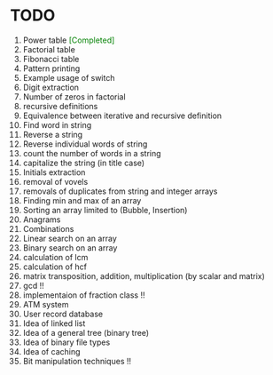 # TODO

1. Power table <font color='green'>[Completed]</font>
2. Factorial table
3. Fibonacci table
4. Pattern printing
5. Example usage of switch
6. Digit extraction
7. Number of zeros in factorial
8. recursive definitions
9. Equivalence between iterative and recursive definition
10. Find word in string
11. Reverse a string
12. Reverse individual words of string
13. count the number of words in a string
14. capitalize the string (in title case)
15. Initials extraction
16. removal of vovels
17. removals of duplicates from string and integer arrays
18. Finding min and max of an array
19. Sorting an array limited to (Bubble, Insertion)
20. Anagrams 
21. Combinations
22. Linear search on an array
23. Binary search on an array
24. calculation of lcm
25. calculation of hcf
26. matrix transposition, addition, multiplication (by scalar and matrix)
27. gcd !!
28. implementaion of fraction class !!
29. ATM system
30. User record database
31. Idea of linked list
32. Idea of a general tree (binary tree)
33. Idea of binary file types
34. Idea of caching
35. Bit manipulation techniques !!
